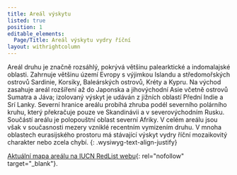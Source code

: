 ```yaml
---
title: Areál výskytu
listed: true
position: 1
editable_elements:
  Page/Title: Areál výskytu vydry říční
layout: withrightcolumn
---
```

Areál druhu je značně rozsáhlý, pokrývá většinu palearktické a
indomalajské oblasti. Zahrnuje většinu území Evropy s výjimkou Islandu a
středomořských ostrovů Sardinie, Korsiky, Baleárských ostrovů, Kréty a
Kypru. Na východ zasahuje areál rozšíření až do Japonska a jihovýchodní
Asie včetně ostrovů Sumatra a Jáva; izolovaný výskyt je udáván z jižních
oblastí Přední Indie a Srí Lanky. Severní hranice areálu probíhá zhruba
podél severního polárního kruhu, který překračuje pouze ve Skandinávii a
v severovýchodním Rusku. Součástí areálu je polopouštní oblast severní
Afriky. V celém areálu jsou však v současnosti mezery vzniklé recentním
vymizením druhu. V mnoha oblastech eurasijského prostoru má stávající
výskyt vydry říční mozaikovitý charakter nebo zcela chybí.
{: .wysiwyg-text-align-justify}



[Aktuální mapa areálu na IUCN RedList webu][1]{: rel="nofollow"
target="_blank"}.

  




[1]: http://maps.iucnredlist.org/map.html?id=12419 "IUCN Lutra lutra map"
